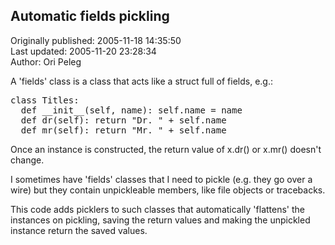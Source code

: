## Automatic fields pickling  
Originally published: 2005-11-18 14:35:50  
Last updated: 2005-11-20 23:28:34  
Author: Ori Peleg  
  
A 'fields' class is a class that acts like a struct full of fields, e.g.:

<pre>
class Titles:
  def __init__(self, name): self.name = name
  def dr(self): return "Dr. " + self.name
  def mr(self): return "Mr. " + self.name
</pre>

Once an instance is constructed, the return value of x.dr() or x.mr() doesn't change.

I sometimes have 'fields' classes that I need to pickle (e.g. they go over a wire) but they contain unpickleable members, like file objects or tracebacks.

This code adds picklers to such classes that automatically 'flattens' the instances on pickling, saving the return values and making the unpickled instance return the saved values.